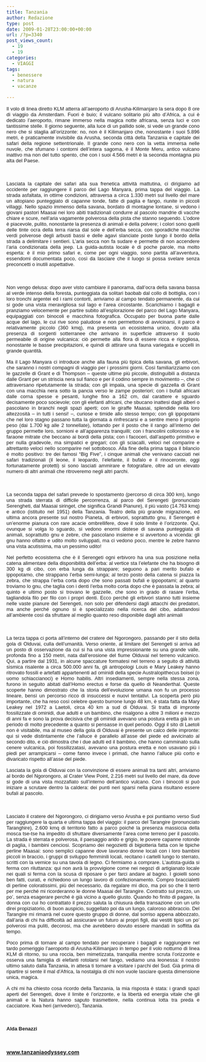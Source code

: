 ```yaml
---
title: Tanzania
author: Redazione
type: post
date: 2009-01-28T23:00:00+00:00
url: /?p=3340
post_views_count:
  - 19
  - 19
categories:
  - VIAGGI
tags:
  - benessere
  - natura
  - vacanze

---
```

<p style="text&#45;align: justify; ">
  <span style="font&#45;size: 10pt; font&#45;family: 'Tahoma','sans&#45;serif'"><font face="Tahoma, sans&#45;serif"><font size="2">Il volo di linea diretto KLM atterra all&rsquo;aeroporto di Arusha&#45;Kilimanjaro la sera dopo 8 ore di viaggio da Amsterdam. Fuori &egrave; buio; il vulcano solitario pi&ugrave; alto d&rsquo;Africa, a cui &egrave; dedicato l&rsquo;aeroporto, rimane immerso nella magica notte africana, senza luci e con tantissime stelle. Il giorno seguente, alla luce di un pallido sole, si vede un grande cono nero che si staglia all&rsquo;orizzonte: no, non &egrave; il Kilimanjaro che, nonostante i suoi 5.896 metri, &egrave; praticamente invisibile da Arusha, seconda citt&agrave; della Tanzania e capitale dei safari della regione settentrionale. Il grande cono nero con la vetta immersa nelle nuvole, che sfumano i contorni dell&rsquo;intera sagoma, &egrave; il Monte Meru, antico vulcano inattivo ma non del tutto spento, che con i suoi 4.566 metri &egrave; la seconda montagna pi&ugrave; alta del Paese.</font></font></span><span style="font&#45;size: 10pt; font&#45;family: 'Tahoma','sans&#45;serif'"> </span><span style="font&#45;size: 10pt; font&#45;family: 'Tahoma','sans&#45;serif'"> </span>
</p>

<p align="justify">
  &nbsp;
</p>

<p align="justify">
  <font face="Tahoma, sans&#45;serif"><font size="2">Lasciata la capitale dei safari alla sua frenetica attivit&agrave; mattutina, ci dirigiamo ad occidente per raggiungere il parco del Lago Manyara, prima tappa del viaggio. La strada asfaltata, in ottime condizioni, attraversa a circa 1.330 metri sul livello del mare un altopiano punteggiato di capanne tonde, fatte di paglia e fango, riunite in piccoli villaggi. Nello spazio immenso della savana, bordato di montagne lontane, si vedono i giovani pastori Maasai nei loro abiti tradizionali condurre al pascolo mandrie di vacche chiare e scure, nell&rsquo;aria vagamente polverosa della pista che stanno seguendo. L&rsquo;odore &egrave; piacevole, pulito, nonostante la presenza di animali e della polvere; i colori sono quelli delle tinte ocra della terra riarsa dal sole e dell&rsquo;erba secca, con sporadiche macchie verdi polverose degli arbusti bassi e delle agavi slanciate poste lungo il bordo della strada a delimitare i sentieri. L&rsquo;aria secca non fa sudare e permette di non accendere l&rsquo;aria condizionata della jeep. La guida&#45;autista locale &egrave; di poche parole, ma molto esperta: &egrave; il mio primo safari e, come per ogni viaggio, sono partita all&rsquo;avventura, essendomi documentata poco, cos&igrave; da lasciare che il luogo si possa svelare senza preconcetti o inutili aspettative.</font></font>
</p>

<p align="justify">
  &nbsp;
</p>

<p align="justify">
  <font face="Tahoma, sans&#45;serif"><font size="2">Non vengo delusa: dopo aver visto cambiare il panorama, dall&rsquo;ocra della savana bassa al verde intenso della foresta, punteggiata da solitari baobab dal collo di bottiglia, con i loro tronchi argentei ed i rami contorti, arriviamo al campo tendato permanente, da cui si gode una vista meravigliosa sul lago e l&rsquo;area circostante. Scarichiamo i bagagli e pranziamo velocemente per partire subito all&rsquo;esplorazione del parco del Lago Manyara, equipaggiati con binocoli e macchina fotografica. Occupato per buona parte dalle acque del lago, le cui rive sono paludose e non permettono di avvicinarsi, il parco &egrave; relativamente piccolo (360 kmq), ma presenta un ecosistema unico, dovuto alla presenza di sorgenti sotterranee che arrivano in superficie attraverso il suolo permeabile di origine vulcanica: ci&ograve; permette alla flora di essere ricca e rigogliosa, nonostante le basse precipitazioni, e quindi di attirare una fauna variegata e uccelli in grande quantit&agrave;. </font></font>
</p>

<p align="justify">
  <font face="Tahoma, sans&#45;serif"><font size="2">Ma il Lago Manyara ci introduce anche alla fauna pi&ugrave; tipica della savana, gli erbivori, che saranno i nostri compagni di viaggio per i prossimi giorni. Cos&igrave; familiarizziamo con le gazzelle di Grant e di Thompson &ndash; queste ultime pi&ugrave; piccole, distinguibili a distanza dalle Grant per un striscia nera sul fianco e per il codino sempre in movimento &ndash;, che ci attraversano ripetutamente la strada; con gli impala, una specie di gazzella di Grant con una macchia nera sotto la pancia verso le zampe posteriori; con i bufali africani dalle corna spesse e pesanti, lunghe fino a 162 cm, dal carattere e sguardo decisamente poco socievole; con gli elefanti africani, che sbucano inattesi dagli alberi o pascolano in branchi negli spazi aperti; con le giraffe Maasai, splendide nella loro altezzosit&agrave; &ndash; in tutti i sensi! &ndash;, curiose e timide allo stesso tempo; con gli ippopotami che nel loro stagno passano tutta la giornata a rinfrescarsi e a sentire meno il proprio peso (dai 1.700 kg alle 2 tonnellate), lottando per il posto che il rango all&rsquo;interno del gruppo permette loro, sornioni e all&rsquo;apparenza tranquilli; con i francolini collorosso e le faraone mitrate che beccano ai bordi della pista; con i facoceri, dall&rsquo;aspetto primitivo e per nulla gradevole, ma simpatici e gregari; con gli sciacalli, veloci nel comparire e altrettanto veloci nello scomparire nel sottobosco. Alla fine della prima tappa il bilancio &egrave; molto positivo: tre dei famosi &ldquo;Big Five&rdquo;, i cinque animali che venivano cacciati nei safari tradizionali (il leone, il leopardo, l&rsquo;elefante, il bufalo e il rinoceronte, oggi fortunatamente protetti) si sono lasciati ammirare e fotografare, oltre ad un elevato numero di altri animali che ritroveremo negli altri parchi.</font></font>
</p>

<p align="justify">
  &nbsp;
</p>

<p align="justify">
  <font face="Tahoma, sans&#45;serif"><font size="2">La seconda tappa del safari prevede lo spostamento (percorso di circa 300 km), lungo una strada sterrata di difficile percorrenza, al parco del Serengeti (pronunciato Serengheti, dal Maasai siringet, che significa Grandi Pianure), il pi&ugrave; vasto (14.763 kmq) e antico (istituito nel 1951) della Tanzania. Teatro della pi&ugrave; grande migrazione, ed ultima ancora presente sul nostro Pianeta, di erbivori, soprattutto gnu, il Serengeti &egrave; un&rsquo;enorme pianura con rare acacie ombrellifere, dove il solo limite &egrave; l&rsquo;orizzonte. Qui, ovunque si volga lo sguardo, si vedono enormi distese di savana punteggiata di animali, soprattutto gnu e zebre, che pascolano insieme e si avvertono a vicenda: gli gnu hanno olfatto e udito molto sviluppati, ma ci vedono poco, mentre le zebre hanno una vista acutissima, ma un pessimo udito! </font></font>
</p>

<p align="justify">
  <font face="Tahoma, sans&#45;serif"><font size="2">Nel perfetto ecosistema che &egrave; il Serengeti ogni erbivoro ha una sua posizione nella catena alimentare della disponibilit&agrave; dell&rsquo;erba: al vertice sta l&rsquo;elefante che ha bisogno di 300 kg di cibo, con erba lunga da strappare; seguono a pari merito bufalo e ippopotamo, che strappano l&rsquo;erba semi&#45;lunga; al terzo posto della catena si piazza la zebra, che strappa l&rsquo;erba corta dopo che sono passati bufali e ippopotami; al quarto troviamo lo gnu, che taglia con i denti l&rsquo;erba molto corta dopo che &egrave; passata la zebra; al quinto e ultimo posto si trovano le gazzelle, che sono in grado di rasare l&rsquo;erba, tagliandola filo per filo con i propri denti. Ecco perch&eacute; gli erbivori stanno tutti insieme nelle vaste pianure del Serengeti, non solo per difendersi dagli attacchi dei predatori, ma anche perch&eacute; ognuno si &egrave; specializzato nella ricerca del cibo, adattandosi all&rsquo;ambiente cos&igrave; da sfruttare al meglio quanto reso disponibile dagli altri animali</font></font>
</p>

<p align="justify">
  &nbsp;
</p>

<p align="justify">
  <font face="Tahoma, sans&#45;serif"><font size="2">La terza tappa ci porta all&rsquo;interno del cratere del Ngorongoro, passando per il sito della gola di Olduvai, culla dell&rsquo;umanit&agrave;. Verso oriente, al limitare del Serengeti si arriva ad un posto di osservazione da cui si ha una vista impressionante su una grande valle, profonda fino a 150 metri, nata dall&rsquo;erosione del fiume Olduvai nel terreno vulcanico. Qui, a partire dal 1931, in alcune spaccature formatesi nel terreno a seguito di attivit&agrave; sismica risalente a circa 500.000 anni fa, gli antropologi Louis e Mary Leakey hanno ritrovato fossili e artefatti appartenenti ad ominidi della specie Australopithecus boisei (o uomo schiaccianoci) e Homo habilis. Altri insediamenti, sempre nella stessa zona, furono in seguito abitati dall&rsquo;Homo erectus e forse da quello di Neanderthal. Queste scoperte hanno dimostrato che la storia dell&rsquo;evoluzione umana non fu un processo lineare, bens&igrave; un percorso ricco di insuccessi e nuovi tentativi. La scoperta per&ograve; pi&ugrave; importante, che ha reso cos&igrave; celebre questo burrone lungo 48 km, &egrave; stata fatta da Mary Leakey nel 1972 a Laetoli, circa 40 km a sud di Olduvai. Si tratta di impronte fossilizzate di ominidi, due adulti e un bambino, che risalgono a oltre 3 milioni e mezzo di anni fa e sono la prova decisiva che gli ominidi avevano una postura eretta gi&agrave; in un periodo di molto precedente a quanto si pensasse in quel periodo. Oggi il sito di Laetoli non &egrave; visitabile, ma al museo della gola di Olduvai &egrave; presente un calco delle impronte: qui si vede distintamente che l&rsquo;alluce &egrave; parallelo all&rsquo;asse del piede ed avvicinato al secondo dito, e ci&ograve; dimostra che i due adulti ed il bambino, che hanno camminato sulla cenere vulcanica, poi fossilizzatasi, avevano una postura eretta e non usavano pi&ugrave; i piedi per arrampicarsi &ndash; come fanno invece i primati, che hanno l&rsquo;alluce pi&ugrave; corto e divaricato rispetto all&rsquo;asse del piede.</font></font>
</p>

<p align="justify">
  <font face="Tahoma, sans&#45;serif"><font size="2">Lasciata la gola di Olduvai con la convinzione di essere animali tra tanti altri, arriviamo al bordo del Ngorongoro, al Crater View Point, 2.216 metri sul livello del mare, da dove si gode di una vista mozzafiato sull&rsquo;interno dell&rsquo;antico vulcano. Con i binocoli si pu&ograve; iniziare a scrutare dentro la caldera: dei punti neri sparsi nella piana risultano essere bufali al pascolo.&nbsp;</font></font>
</p>

<p align="justify">
  &nbsp;
</p>

<p align="justify">
  <font face="Tahoma, sans&#45;serif"><font size="2">Lasciato il cratere del Ngorongoro, ci dirigiamo verso Arusha e poi puntiamo verso Sud per raggiungere la quarta e ultima tappa del viaggio: il parco del Tarangire (pronunciato Taranghire), 2.600 kmq di territorio fatto a parco poich&eacute; la presenza massiccia della mosca tse&#45;tse ha impedito di sfruttare diversamente l&rsquo;area come terreno per il pascolo. La strada &egrave; sterrata e polverosa, il paesaggio arido e grigio, le povere capanne rotonde di paglia, i bambini cenciosi. Scopriamo dei negozietti di bigiotteria fatta con le tipiche perline Maasai: sono semplici capanne dove lavorano donne locali con i loro bambini piccoli in braccio, i gruppi di sviluppo femminili locali, recitano i cartelli lungo lo sterrato, scritti con la vernice su una tavola di legno. Ci fermiamo a comprare. L&rsquo;autista&#45;guida si ferma con riluttanza: qui non avr&agrave; la provvigione come nei negozi di artigianato locale nei quali si ferma con la scusa di riposare o per farci andare al bagno. I gioielli sono ben fatti, curati, e richiedono un lungo lavoro di confezionamento. Compro braccialetti di perline coloratissimi, pi&ugrave; del necessario, da regalare mi dico, ma poi so che li terr&ograve; per me perch&eacute; mi ricorderanno le donne Maasai del Tarangire. Contratto sul prezzo, un po&rsquo;, senza esagerare perch&eacute; &egrave; gi&agrave; vicino a quello giusto. Quando ho finito di pagare, la donna con cui ho contrattato il prezzo saluta la chiusura della transazione con un urlo direi propiziatorio, di buon auspicio, suggellato poi da un lungo, caloroso abbraccio. Del Tarangire mi rimarr&agrave; nel cuore questo gruppo di donne, dal sorriso appena abbozzato, dall&rsquo;aria di chi ha difficolt&agrave; ad assicurare un futuro ai propri figli, dai vestiti tipici un po&rsquo; polverosi ma puliti, decorosi, ma che avrebbero dovuto essere mandati in soffitta da tempo. </font></font>
</p>

<p align="justify">
  <font face="Tahoma, sans&#45;serif"><font size="2">Poco prima di tornare al campo tendato per recuperare i bagagli e raggiungere nel tardo pomeriggio l&rsquo;aeroporto di Arusha&#45;Kilimanjaro in tempo per il volo notturno di linea KLM di ritorno, su una roccia, ben mimetizzata, tranquilla mentre scruta l&rsquo;orizzonte e osserva una famiglia di elefanti rotolarsi nel fango, vediamo una leonessa: il nostro ultimo saluto dalla Tanzania, in attesa ti tornare a visitare i parchi del Sud. Gi&agrave; prima di ripartire si sente il mal d&rsquo;Africa, la nostalgia di chi non vuole lasciare questa dimensione unica, magica. </font></font>
</p>

<p align="justify">
  <font face="Tahoma, sans&#45;serif"><font size="2">A chi mi ha chiesto cosa ricordo della Tanzania, la mia risposta &egrave; stata: i grandi spazi aperti del Serengeti, dove il limite &egrave; l&rsquo;orizzonte, e la libert&agrave; ed energia vitale che gli animali e la Natura hanno saputo trasmettere, nella continua lotta tra preda e cacciatore. Kwa heri (arrivederci), Tanzania. </font></font>
</p>

<p align="justify">
  &nbsp;
</p>

<p align="justify">
  <font face="Tahoma, sans&#45;serif"><font size="2"><strong>Alda Benazzi</strong></font></font>
</p>

<p align="justify">
  &nbsp;
</p>

<p align="justify">
  <a href="https://www.tanzaniaodyssey.com/"><strong>www.tanzaniaodyssey.com</strong></a>
</p>

&nbsp;